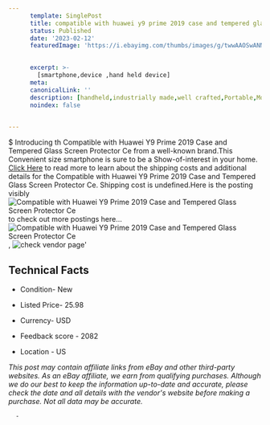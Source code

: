 ```yaml
---
      template: SinglePost
      title: compatible with huawei y9 prime 2019 case and tempered glass screen protector ce
      status: Published
      date: '2023-02-12'
      featuredImage: 'https://i.ebayimg.com/thumbs/images/g/twwAAOSwANNj5~v9/s-l225.jpg'
       

      excerpt: >-
        [smartphone,device ,hand held device]
      meta:
      canonicalLink: ''
      description: [handheld,industrially made,well crafted,Portable,Mobile,Compact,Convenient,Lightweight,Maneuverable,Man-portable,Miniature,Carriable,Hand-held,Light,Holdable,Transportable,Mobile device,Pocket-sized,On-the-go,Wireless,Cordless,Compact size,Convenient size, smartphone,device ,hand held device]
      noindex: false
      

---
```

$
      Introducing th Compatible with Huawei Y9 Prime 2019 Case and Tempered Glass Screen Protector Ce from a well-known brand.This Convenient size smartphone is sure to be a Show-of-interest in your home. [Click Here](https://www.ebay.com/itm/334743132463?hash=item4df03ed92f%3Ag%3AtwwAAOSwANNj5%7Ev9&mkevt=1&mkcid=1&mkrid=711-53200-19255-0&campid=%253CePNCampaignId%253E&customid=%253CreferenceId%253E&toolid=10049) to read more to learn about the shipping costs and additional details for the Compatible with Huawei Y9 Prime 2019 Case and Tempered Glass Screen Protector Ce. Shipping cost is undefined.Here is the posting visibly ![Compatible with Huawei Y9 Prime 2019 Case and Tempered Glass Screen Protector Ce](https://i.ebayimg.com/thumbs/images/g/twwAAOSwANNj5~v9/s-l225.jpg) to check out more postings here... ![Compatible with Huawei Y9 Prime 2019 Case and Tempered Glass Screen Protector Ce](https://i.ebayimg.com/images/g/twwAAOSwANNj5~v9/s-l1600.jpg), ![check vendor page](https://origin-galleryplus.ebayimg.com/ws/web/334743132463_2_0_1/225x225.jpg,https://origin-galleryplus.ebayimg.com/ws/web/334743132463_3_0_1/225x225.jpg,https://origin-galleryplus.ebayimg.com/ws/web/334743132463_4_0_1/225x225.jpg,https://origin-galleryplus.ebayimg.com/ws/web/334743132463_5_0_1/225x225.jpg)'

      

 ## Technical Facts 



     
      

 - Condition- New 


      

 - Listed Price- 25.98 


      

 - Currency- USD 


      

 - Feedback score - 2082 


      

 - Location - US 


      
      

 *_This post may contain affiliate links from eBay and other third-party websites. As an eBay affiliate, we earn from qualifying purchases. Although we do our best to keep the information up-to-date and accurate, please check the date and all details with the vendor's website before making a purchase. Not all data may be accurate._*




      -

